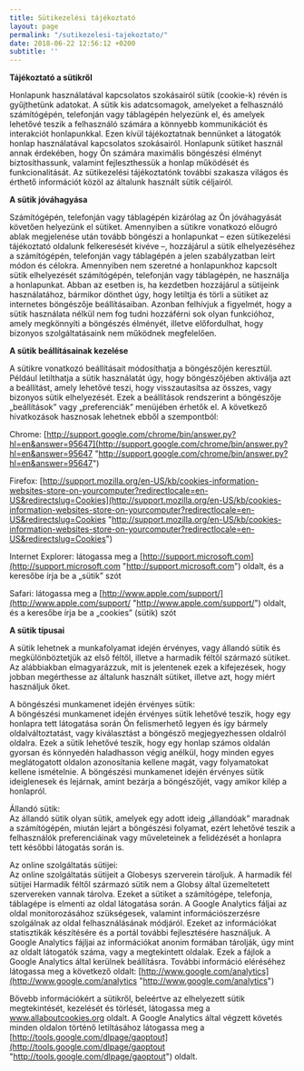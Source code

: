 ```yaml
---
title: Sütikezelési tájékoztató
layout: page
permalink: "/sutikezelesi-tajekoztato/"
date: 2018-06-22 12:56:12 +0200
subtitle: ''
---
```

**Tájékoztató a sütikről**

Honlapunk használatával kapcsolatos szokásairól sütik (cookie-k) révén is gyűjthetünk adatokat. A sütik kis adatcsomagok, amelyeket a felhasználó számítógépén, telefonján vagy táblagépén helyezünk el, és amelyek lehetővé teszik a felhasználó számára a könnyebb kommunikációt és interakciót honlapunkkal. Ezen kívül tájékoztatnak bennünket a látogatók honlap használatával kapcsolatos szokásairól. Honlapunk sütiket használ annak érdekében, hogy Ön számára maximális böngészési élményt biztosíthassunk, valamint fejleszthessük a honlap működését és funkcionalitását. Az sütikezelési tájékoztatónk további szakasza világos és érthető információt közöl az általunk használt sütik céljairól.

**A sütik jóváhagyása**

Számítógépén, telefonján vagy táblagépén kizárólag az Ön jóváhagyását követően helyezünk el sütiket. Amennyiben a sütikre vonatkozó előugró ablak megjelenése után tovább böngészi a honlapunkat – ezen sütikezelési tájékoztató oldalunk felkeresését kivéve –, hozzájárul a sütik elhelyezéséhez a számítógépén, telefonján vagy táblagépén a jelen szabályzatban leírt módon és célokra. Amennyiben nem szeretné a honlapunkhoz kapcsolt sütik elhelyezését számítógépén, telefonján vagy táblagépén, ne használja a honlapunkat. Abban az esetben is, ha kezdetben hozzájárul a sütijeink használatához, bármikor dönthet úgy, hogy letiltja és törli a sütiket az internetes böngészője beállításaiban. Azonban felhívjuk a figyelmét, hogy a sütik használata nélkül nem fog tudni hozzáférni sok olyan funkcióhoz, amely megkönnyíti a böngészés élményét, illetve előfordulhat, hogy bizonyos szolgáltatásaink nem működnek megfelelően.

**A sütik beállításainak kezelése**

A sütikre vonatkozó beállításait módosíthatja a böngészőjén keresztül. Például letilthatja a sütik használatát úgy, hogy böngészőjében aktiválja azt a beállítást, amely lehetővé teszi, hogy visszautasítsa az összes, vagy bizonyos sütik elhelyezését. Ezek a beállítások rendszerint a böngészője „beállítások” vagy „preferenciák” menüjében érhetők el. A következő hivatkozások hasznosak lehetnek ebből a szempontból:

Chrome: [http://support.google.com/chrome/bin/answer.py?hl=en&answer=95647](http://support.google.com/chrome/bin/answer.py?hl=en&answer=95647 "http://support.google.com/chrome/bin/answer.py?hl=en&answer=95647")

Firefox: [http://support.mozilla.org/en-US/kb/cookies-information-websites-store-on-yourcomputer?redirectlocale=en-US&redirectslug=Cookies](http://support.mozilla.org/en-US/kb/cookies-information-websites-store-on-yourcomputer?redirectlocale=en-US&redirectslug=Cookies "http://support.mozilla.org/en-US/kb/cookies-information-websites-store-on-yourcomputer?redirectlocale=en-US&redirectslug=Cookies")

Internet Explorer: látogassa meg a [http://support.microsoft.com](http://support.microsoft.com "http://support.microsoft.com") oldalt, és a keresőbe írja be a „sütik” szót

Safari: látogassa meg a [http://www.apple.com/support/](http://www.apple.com/support/ "http://www.apple.com/support/") oldalt, és a keresőbe írja be a „cookies” (sütik) szót

**A sütik típusai**

A sütik lehetnek a munkafolyamat idején érvényes, vagy állandó sütik és megkülönböztetjük az első féltől, illetve a harmadik féltől származó sütiket. Az alábbiakban elmagyarázzuk, mit is jelentenek ezek a kifejezések, hogy jobban megérthesse az általunk használt sütiket, illetve azt, hogy miért használjuk őket.

A böngészési munkamenet idején érvényes sütik:  
A böngészési munkamenet idején érvényes sütik lehetővé teszik, hogy egy honlapra tett látogatása során Ön felismerhető legyen és így bármely oldalváltoztatást, vagy kiválasztást a böngésző megjegyezhessen oldalról oldalra. Ezek a sütik lehetővé teszik, hogy egy honlap számos oldalán gyorsan és könnyedén haladhasson végig anélkül, hogy minden egyes meglátogatott oldalon azonosítania kellene magát, vagy folyamatokat kellene ismételnie. A böngészési munkamenet idején érvényes sütik ideiglenesek és lejárnak, amint bezárja a böngészőjét, vagy amikor kilép a honlapról.

Állandó sütik:  
Az állandó sütik olyan sütik, amelyek egy adott ideig „állandóak” maradnak a számítógépén, miután lejárt a böngészési folyamat, ezért lehetővé teszik a felhasználók preferenciáinak vagy műveleteinek a felidézését a honlapra tett későbbi látogatás során is.

Az online szolgáltatás sütijei:  
Az online szolgáltatás sütijeit a Globesys szerverein tároljuk. A harmadik fél sütijei Harmadik féltől származó sütik nem a Globsy által üzemeltetett szervereken vannak tárolva. Ezeket a sütiket a számítógépe, telefonja, táblagépe is elmenti az oldal látogatása során. A Google Analytics fáljai az oldal monitorozásához szükségesek, valamint információszerzésre szolgálnak az oldal felhasználásának módjáról. Ezeket az információkat statisztikák készítésére és a portál további fejlesztésére használjuk. A Google Analytics fájljai az információkat anonim formában tárolják, úgy mint az oldalt látogatók száma, vagy a megtekintett oldalak. Ezek a fájlok a Google Analytics által kerülnek beállításra. További információ eléréséhez látogassa meg a következő oldalt: [http://www.google.com/analytics](http://www.google.com/analytics "http://www.google.com/analytics")

Bővebb információkért a sütikről, beleértve az elhelyezett sütik megtekintését, kezelését és törlését, látogassa meg a www.allaboutcookies.org oldalt. A Google Analytics által végzett követés minden oldalon történő letiltásához látogassa meg a [http://tools.google.com/dlpage/gaoptout](http://tools.google.com/dlpage/gaoptout "http://tools.google.com/dlpage/gaoptout") oldalt.
